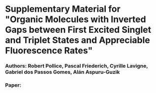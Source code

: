 # Supplementary Material for "Organic Molecules with Inverted Gaps between First Excited Singlet and Triplet States and Appreciable Fluorescence Rates"
### Authors: Robert Pollice, Pascal Friederich, Cyrille Lavigne, Gabriel dos Passos Gomes, Alán Aspuru-Guzik
### Paper:
